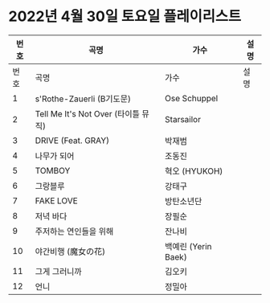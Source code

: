 # 2022년 4월 30일 토요일 플레이리스트

| 번호 | 곡명 | 가수 | 설명 |
|------|------|------|------|
| 번호 | 곡명 | 가수 | 설명 |
| 1 | s'Rothe-Zauerli (B기도문) | Ose Schuppel |  |
| 2 | Tell Me It's Not Over (타이틀 뮤직) | Starsailor |  |
| 3 | DRIVE (Feat. GRAY) | 박재범 |  |
| 4 | 나무가 되어 | 조동진 |  |
| 5 | TOMBOY | 혁오 (HYUKOH) |  |
| 6 | 그랑블루 | 강태구 |  |
| 7 | FAKE LOVE | 방탄소년단 |  |
| 8 | 저녁 바다 | 장필순 |  |
| 9 | 주저하는 연인들을 위해 | 잔나비 |  |
| 10 | 야간비행 (魔女の花) | 백예린 (Yerin Baek) |  |
| 11 | 그게 그러니까 | 김오키 |  |
| 12 | 언니 | 정밀아 |  |
